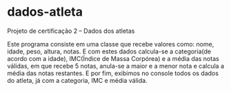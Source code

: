 # dados-atleta
Projeto de certificação 2 – Dados dos atletas

Este programa consiste em uma classe que recebe valores como: nome, idade, peso, altura, notas. E com estes dados calcula-se a categoria(de acordo com a idade), IMC(Índice de Massa Corpórea) e a média das notas válidas, em que recebe 5 notas, anula-se a maior e a menor nota e calcula a média das notas restantes. E por fim, exibimos no console todos os dados do atleta, já com a categoria, IMC e média válida.
